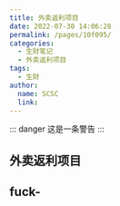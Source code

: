 ```yaml
---
title: 外卖返利项目
date: 2022-07-30 14:06:28
permalink: /pages/10f095/
categories:
  - 生财笔记
  - 外卖返利项目
tags:
  - 生财
author: 
  name: SCSC
  link: 
---
```

::: danger
这是一条警告
:::

## 外卖返利项目

## fuck-
